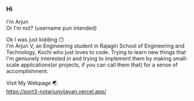 ### Hi


I'm Arjun
<br>Or I'm not? (username pun intended)

Ok I was just kidding :no_mouth:
<br>I'm Arjun V, an Engineering student in Rajagiri School of Engineering and Technology, Kochi who just loves to code. Trying to learn new things that I'm geniunely interested in and trying to implement them by making small-scale applications(or projects, if you can call them that) for a sense of accomplishment.

Visit My Webpage :earth_asia:
<br>https://port3-notarjunvijayan.vercel.app/

